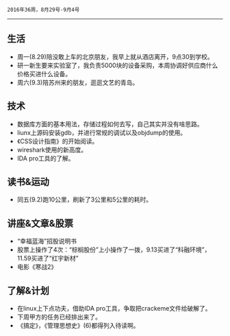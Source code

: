 	2016年36周，8月29号-9月4号
---
##  生活
+ 周一(8.29)陪没敢上车的北京朋友，我早上就从酒店离开，9点30到学校。
+ 研一新生要来实验室了，我负责5000块的设备采购，本周协调好供应商什么价格买进什么设备。
+ 周六(9.3)陪苏州来的朋友，逛逛文艺的青岛。

##  技术
+ 数据库方面的基本用法，存储过程如何去写，自己其实并没有啥思路。
+ liunx上源码安装gdb，并进行常规的调试以及objdump的使用。
+ 《CSS设计指南》的开始阅读。
+ wireshark使用的新高度。
+ IDA pro工具的了解。

##  读书&运动
+ 同五(9.2)跑10公里，刷新了3公里和5公里的耗时。

##  讲座&文章&股票
+ “幸福蓝海”招股说明书
+ 股票上操作了4次：“棕榈股份”上小操作了一拨，9.13买进了“科融环境”，11.59买进了“红宇新材”
+ 电影《寒战2》

##  了解&计划
+ 在linux上下点功夫，借助IDA pro工具，争取把crackeme文件给破解了。
+ 下周甲方的任务已经排出来了。
+ 《搞定》，《管理思想史》(6)都得列入待读啊。